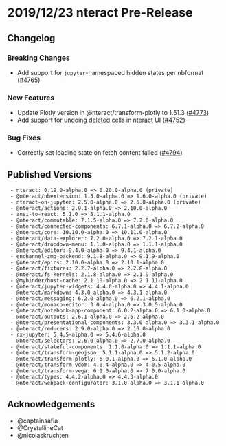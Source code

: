 # 2019/12/23 nteract Pre-Release

## Changelog

### Breaking Changes

- Add support for `jupyter`-namespaced hidden states per nbformat ([#4765](https://github.com/nteract/nteract/pull/4765))

### New Features

- Update Plotly version in @nteract/transform-plotly to 1.51.3 ([#4773](https://github.com/nteract/nteract/pull/4773))
- Add support for undoing deleted cells in nteract UI ([#4752](https://github.com/nteract/nteract/pull/4752))

### Bug Fixes

- Correctly set loading state on fetch content failed ([#4794](https://github.com/nteract/nteract/pull/4794))

## Published Versions

```
 - nteract: 0.19.0-alpha.0 => 0.20.0-alpha.0 (private)
 - @nteract/nbextension: 1.5.0-alpha.0 => 1.6.0-alpha.0 (private)
 - nteract-on-jupyter: 2.5.0-alpha.0 => 2.6.0-alpha.0 (private)
 - @nteract/actions: 2.9.1-alpha.0 => 2.10.0-alpha.0
 - ansi-to-react: 5.1.0 => 5.1.1-alpha.0
 - @nteract/commutable: 7.1.5-alpha.0 => 7.2.0-alpha.0
 - @nteract/connected-components: 6.7.1-alpha.0 => 6.7.2-alpha.0
 - @nteract/core: 10.10.0-alpha.0 => 10.11.0-alpha.0
 - @nteract/data-explorer: 7.2.0-alpha.0 => 7.2.1-alpha.0
 - @nteract/dropdown-menu: 1.1.0-alpha.0 => 1.1.1-alpha.0
 - @nteract/editor: 9.4.0-alpha.0 => 9.4.1-alpha.0
 - enchannel-zmq-backend: 9.1.8-alpha.0 => 9.1.9-alpha.0
 - @nteract/epics: 2.10.0-alpha.0 => 2.10.1-alpha.0
 - @nteract/fixtures: 2.2.7-alpha.0 => 2.2.8-alpha.0
 - @nteract/fs-kernels: 2.1.8-alpha.0 => 2.1.9-alpha.0
 - @mybinder/host-cache: 2.1.10-alpha.0 => 2.1.11-alpha.0
 - @nteract/jupyter-widgets: 4.4.0-alpha.0 => 4.4.1-alpha.0
 - @nteract/markdown: 4.3.0-alpha.0 => 4.3.1-alpha.0
 - @nteract/messaging: 6.2.0-alpha.0 => 6.2.1-alpha.0
 - @nteract/monaco-editor: 3.0.4-alpha.0 => 3.0.5-alpha.0
 - @nteract/notebook-app-component: 6.0.2-alpha.0 => 6.1.0-alpha.0
 - @nteract/outputs: 2.6.1-alpha.0 => 2.6.2-alpha.0
 - @nteract/presentational-components: 3.3.0-alpha.0 => 3.3.1-alpha.0
 - @nteract/reducers: 2.9.0-alpha.0 => 2.10.0-alpha.0
 - rx-jupyter: 5.4.5-alpha.0 => 5.4.6-alpha.0
 - @nteract/selectors: 2.6.0-alpha.0 => 2.7.0-alpha.0
 - @nteract/stateful-components: 1.1.0-alpha.0 => 1.1.1-alpha.0
 - @nteract/transform-geojson: 5.1.1-alpha.0 => 5.1.2-alpha.0
 - @nteract/transform-plotly: 6.0.1-alpha.0 => 6.1.0-alpha.0
 - @nteract/transform-vdom: 4.0.4-alpha.0 => 4.0.5-alpha.0
 - @nteract/transform-vega: 6.1.0-alpha.0 => 7.0.0-alpha.0
 - @nteract/types: 4.4.2-alpha.0 => 4.4.3-alpha.0
 - @nteract/webpack-configurator: 3.1.0-alpha.0 => 3.1.1-alpha.0
```

## Acknowledgements

- @captainsafia
- @CrystallineCat
- @nicolaskruchten
